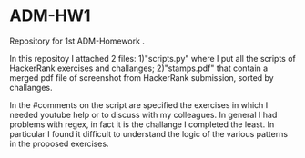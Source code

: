 # ADM-HW1
Repository for 1st ADM-Homework .

In this repositoy I attached 2 files:
1)"scripts.py" where I put all the scripts of HackerRank exercises and challanges;
2)"stamps.pdf" that contain a merged pdf file of screenshot from HackerRank submission, sorted by challanges.

In the #comments on the script are specified the exercises in which I needed youtube help or to discuss with my colleagues. In general I had problems with regex, in fact it is the challange I completed the least. In particular I found it difficult to understand the logic of the various patterns in the proposed exercises.


